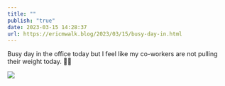 ```yaml
---
title: ""
publish: "true"
date: 2023-03-15 14:28:37
url: https://ericmwalk.blog/2023/03/15/busy-day-in.html
---
```


Busy day in the office today but I feel like my co-workers are not pulling their weight today. 🐶😴

![](https://ericmwalk.blog/uploads/2023/69e870d624.jpg)